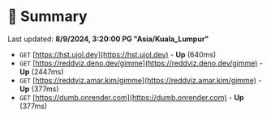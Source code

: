 # 📖 Summary
Last updated: **8/9/2024, 3:20:00 PG "Asia/Kuala_Lumpur"**

- `GET` [https://hst.ujol.dev](https://hst.ujol.dev) - **Up** (640ms)
- `GET` [https://reddviz.deno.dev/gimme](https://reddviz.deno.dev/gimme) - **Up** (2447ms)
- `GET` [https://reddviz.amar.kim/gimme](https://reddviz.amar.kim/gimme) - **Up** (377ms)
- `GET` [https://dumb.onrender.com](https://dumb.onrender.com) - **Up** (377ms)
